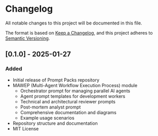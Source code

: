 # Changelog

All notable changes to this project will be documented in this file.

The format is based on [Keep a Changelog](https://keepachangelog.com/en/1.1.0/),
and this project adheres to [Semantic Versioning](https://semver.org/spec/v2.0.0.html).

## [0.1.0] - 2025-01-27

### Added
- Initial release of Prompt Packs repository
- MAWEP (Multi-Agent Workflow Execution Process) module
  - Orchestrator prompt for managing parallel AI agents
  - Agent prompt templates for development workers
  - Technical and architectural reviewer prompts
  - Post-mortem analyst prompt
  - Comprehensive documentation and diagrams
  - Example usage scenarios
- Repository structure and documentation
- MIT License